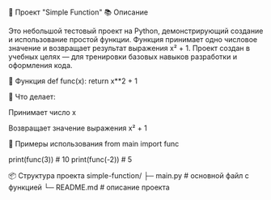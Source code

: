 🔧 Проект "Simple Function"
📚 Описание

Это небольшой тестовый проект на Python, демонстрирующий создание и использование простой функции.
Функция принимает одно числовое значение и возвращает результат выражения x² + 1.
Проект создан в учебных целях — для тренировки базовых навыков разработки и оформления кода.

🧠 Функция
def func(x):
    return x**2 + 1


📌 Что делает:

Принимает число x

Возвращает значение выражения x² + 1

🚀 Примеры использования
from main import func

print(func(3))   # 10
print(func(-2))  # 5

📦 Структура проекта
simple-function/
├─ main.py       # основной файл с функцией
└─ README.md     # описание проекта